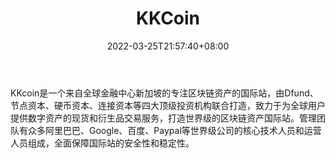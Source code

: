 ﻿---
weight: 
title: "KKCoin"
description: "KKcoin是一个来自全球金融中心新加坡的专注区块链资产的国际站。"
date: 2022-03-25T21:57:40+08:00
lastmod: 2022-03-25T16:45:40+08:00
draft: false
authors: ["Metabd"]
featuredImage: "kkcoin.webp"
link: ""
tags: ["交易所","KKCoin"]
categories: ["navigation"]
navigation: ["交易所"]
lightgallery: true
toc: true
pinned: false
recommend: false
recommend1: false
---
KKcoin是一个来自全球金融中心新加坡的专注区块链资产的国际站，由Dfund、节点资本、硬币资本、连接资本等四大顶级投资机构联合打造，致力于为全球用户提供数字资产的现货和衍生品交易服务，打造世界级的区块链资产国际站。管理团队有众多阿里巴巴、Google、百度、Paypal等世界级公司的核心技术人员和运营人员组成，全面保障国际站的安全性和稳定性。
